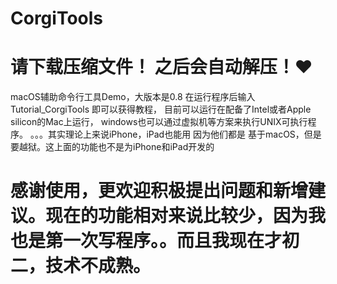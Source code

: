 # CorgiTools
# 请下载压缩文件！ 之后会自动解压！♥️
macOS辅助命令行工具Demo，大版本是0.8
在运行程序后输入 Tutorial_CorgiTools 即可以获得教程，
目前可以运行在配备了Intel或者Apple silicon的Mac上运行， windows也可以通过虚拟机等方案来执行UNIX可执行程序。
。。。其实理论上来说iPhone，iPad也能用 因为他们都是 基于macOS，但是要越狱。这上面的功能也不是为iPhone和iPad开发的
# 感谢使用，更欢迎积极提出问题和新增建议。现在的功能相对来说比较少，因为我也是第一次写程序。。而且我现在才初二，技术不成熟。
